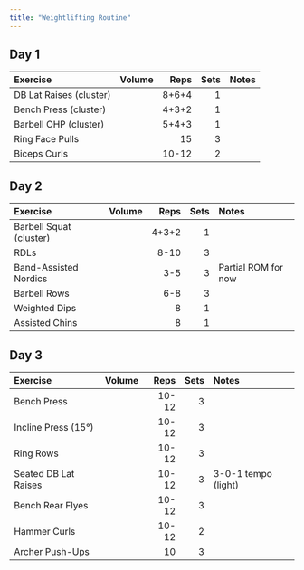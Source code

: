 ```yaml
---
title: "Weightlifting Routine"
---
```


## Day 1

| Exercise                  | Volume    | Reps  | Sets | Notes                  |
|:----------|:----|--:|--:|:-----------|
| DB Lat Raises (cluster)   |           | 8+6+4 | 1    |                        |
| Bench Press (cluster)     |           | 4+3+2 | 1    |                        |
| Barbell OHP (cluster)     |           | 5+4+3 | 1    |                        |
| Ring Face Pulls           |           | 15    | 3    |                        |
| Biceps Curls              |           | 10-12 | 2    |                        |

## Day 2

| Exercise                  | Volume    | Reps  | Sets | Notes                  |
|:----------|:----|--:|--:|:-----------|
| Barbell Squat (cluster)   |           | 4+3+2 | 1    |                        |
| RDLs                      |           | 8-10  | 3    |                        |
| Band-Assisted Nordics     |           | 3-5   | 3    | Partial ROM for now    |
| Barbell Rows              |           | 6-8   | 3    |                        |
| Weighted Dips             |           | 8     | 1    |                        |
| Assisted Chins            |           | 8     | 1    |                        |

## Day 3

| Exercise                  | Volume    | Reps  | Sets | Notes                  |
|:----------|:----|--:|--:|:-----------|
| Bench Press               |           | 10-12 | 3    |                        |
| Incline Press (15°)       |           | 10-12 | 3    |                        |
| Ring Rows                 |           | 10-12 | 3    |                        |
| Seated DB Lat Raises      |           | 10-12 | 3    | 3-0-1 tempo (light)    |
| Bench Rear Flyes          |           | 10-12 | 3    |                        |
| Hammer Curls              |           | 10-12 | 2    |                        |
| Archer Push-Ups           |           | 10    | 3    |                        |

